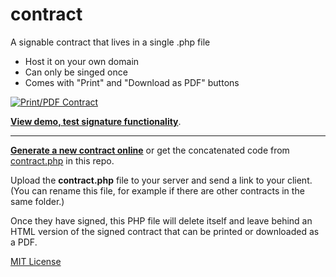 # contract
A signable contract that lives in a single .php file

- Host it on your own domain
- Can only be singed once
- Comes with "Print" and "Download as PDF" buttons

<a href="http://vileworks.com/contract/demo.php"><img src="https://dl.dropboxusercontent.com/u/19848482/vileworks/signed-contract.png" title="Print/PDF Contract" style="max-width:100%"/></a>

**[View demo, test signature functionality](http://vileworks.com/contract/test.php)**.

<hr>

**[Generate a new contract online](http://vileworks.com/contract/generator/)** or get the concatenated code from [contract.php](https://github.com/nonsalant/contract/blob/master/contract.php) in this repo.

Upload the **contract.php** file to your server and send a link to your client. 
(You can rename this file, for example if there are other contracts in the same folder.)

Once they have signed, this PHP file will delete itself 
and leave behind an HTML version of the signed contract 
that can be printed or downloaded as a PDF.

[MIT License](http://www.opensource.org/licenses/mit-license.php)
